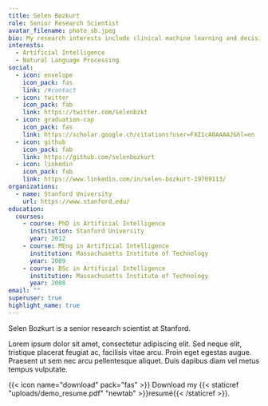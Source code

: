 ```yaml
---
title: Selen Bozkurt
role: Senior Research Scientist
avatar_filename: photo_sb.jpeg
bio: My research interests include clinical machine learning and decision support.
interests:
  - Artificial Intelligence
  - Natural Language Processing
social:
  - icon: envelope
    icon_pack: fas
    link: /#contact
  - icon: twitter
    icon_pack: fab
    link: https://twitter.com/selenbzkt
  - icon: graduation-cap
    icon_pack: fas
    link: https://scholar.google.ch/citations?user=FXI1cA0AAAAJ&hl=en
  - icon: github
    icon_pack: fab
    link: https://github.com/selenbozkurt
  - icon: linkedin
    icon_pack: fab
    link: https://www.linkedin.com/in/selen-bozkurt-19789113/
organizations:
  - name: Stanford University
    url: https://www.stanford.edu/
education:
  courses:
    - course: PhD in Artificial Intelligence
      institution: Stanford University
      year: 2012
    - course: MEng in Artificial Intelligence
      institution: Massachusetts Institute of Technology
      year: 2009
    - course: BSc in Artificial Intelligence
      institution: Massachusetts Institute of Technology
      year: 2008
email: ""
superuser: true
highlight_name: true
---
```

Selen Bozkurt is a senior research scientist at Stanford. 

Lorem ipsum dolor sit amet, consectetur adipiscing elit. Sed neque elit, tristique placerat feugiat ac, facilisis vitae arcu. Proin eget egestas augue. Praesent ut sem nec arcu pellentesque aliquet. Duis dapibus diam vel metus tempus vulputate.

{{< icon name="download" pack="fas" >}} Download my {{< staticref "uploads/demo_resume.pdf" "newtab" >}}resumé{{< /staticref >}}.